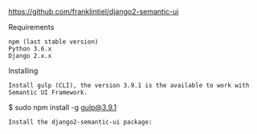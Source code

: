 https://github.com/franklintiel/django2-semantic-ui



Requirements

    npm (last stable version)
    Python 3.6.x
    Django 2.x.x

Installing

    Install gulp (CLI), the version 3.9.1 is the available to work with Semantic UI Framework.

$ sudo npm install -g gulp@3.9.1

    Install the django2-semantic-ui package:
